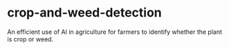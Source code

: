 # crop-and-weed-detection
An efficient use of AI in agriculture for farmers to identify whether the plant is crop or weed.
